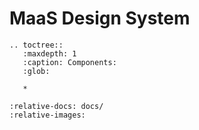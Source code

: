 MaaS Design System
==================

```{eval-rst}
.. toctree::
   :maxdepth: 1
   :caption: Components:
   :glob:

   *

```

```{include} ../../android/ui-android/README.md
:relative-docs: docs/
:relative-images:
```
